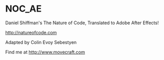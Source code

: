 NOC_AE
======

Daniel Shiffman's The Nature of Code, Translated to Adobe After Effects!

http://natureofcode.com

Adapted by Colin Evoy Sebestyen

Find me at http://www.movecraft.com
